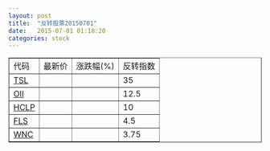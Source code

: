 ```yaml
---
layout: post
title:  "反转股票20150701"
date:   2015-07-01 01:18:20
categories: stock
---
```


<script type="text/javascript">
var stockList = []
stockList.push('gb_tsl');
stockList.push('gb_oii');
stockList.push('gb_hclp');
stockList.push('gb_fls');
stockList.push('gb_wnc');
</script>

<table border="1">
 <tr>
 <td>代码</td>
  <td>最新价</td>
  <td>涨跌幅(%)</td>
 <td>反转指数</td>
</tr>
  <tr id="tsl"><td><a href="http://stock.finance.sina.com.cn/usstock/quotes/TSL.html" target="_blank">TSL</a></td><td></td><td></td><td>35</td></tr>
  <tr id="oii"><td><a href="http://stock.finance.sina.com.cn/usstock/quotes/OII.html" target="_blank">OII</a></td><td></td><td></td><td>12.5</td></tr>
  <tr id="hclp"><td><a href="http://stock.finance.sina.com.cn/usstock/quotes/HCLP.html" target="_blank">HCLP</a></td><td></td><td></td><td>10</td></tr>
  <tr id="fls"><td><a href="http://stock.finance.sina.com.cn/usstock/quotes/FLS.html" target="_blank">FLS</a></td><td></td><td></td><td>4.5</td></tr>
  <tr id="wnc"><td><a href="http://stock.finance.sina.com.cn/usstock/quotes/WNC.html" target="_blank">WNC</a></td><td></td><td></td><td>3.75</td></tr>
</table>
